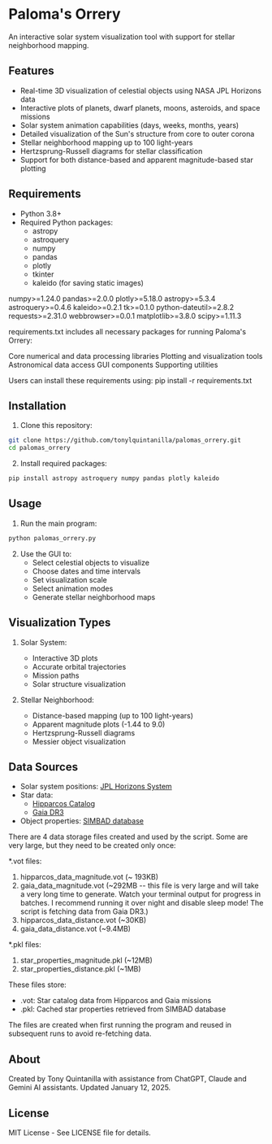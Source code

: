 # Paloma's Orrery

An interactive solar system visualization tool with support for stellar neighborhood mapping.

## Features

- Real-time 3D visualization of celestial objects using NASA JPL Horizons data
- Interactive plots of planets, dwarf planets, moons, asteroids, and space missions
- Solar system animation capabilities (days, weeks, months, years)
- Detailed visualization of the Sun's structure from core to outer corona
- Stellar neighborhood mapping up to 100 light-years
- Hertzsprung-Russell diagrams for stellar classification
- Support for both distance-based and apparent magnitude-based star plotting

## Requirements

- Python 3.8+
- Required Python packages:
  - astropy
  - astroquery
  - numpy
  - pandas
  - plotly
  - tkinter
  - kaleido (for saving static images)

numpy>=1.24.0
pandas>=2.0.0
plotly>=5.18.0
astropy>=5.3.4
astroquery>=0.4.6
kaleido>=0.2.1
tk>=0.1.0
python-dateutil>=2.8.2
requests>=2.31.0
webbrowser>=0.0.1
matplotlib>=3.8.0
scipy>=1.11.3

requirements.txt includes all necessary packages for running Paloma's Orrery:

Core numerical and data processing libraries
Plotting and visualization tools
Astronomical data access
GUI components
Supporting utilities

Users can install these requirements using:
pip install -r requirements.txt

## Installation

1. Clone this repository:
```bash
git clone https://github.com/tonylquintanilla/palomas_orrery.git
cd palomas_orrery
```

2. Install required packages:
```bash
pip install astropy astroquery numpy pandas plotly kaleido
```

## Usage

1. Run the main program:
```bash
python palomas_orrery.py
```

2. Use the GUI to:
   - Select celestial objects to visualize
   - Choose dates and time intervals
   - Set visualization scale
   - Select animation modes
   - Generate stellar neighborhood maps

## Visualization Types

1. Solar System:
   - Interactive 3D plots
   - Accurate orbital trajectories
   - Mission paths
   - Solar structure visualization

2. Stellar Neighborhood:
   - Distance-based mapping (up to 100 light-years)
   - Apparent magnitude plots (-1.44 to 9.0)
   - Hertzsprung-Russell diagrams
   - Messier object visualization

## Data Sources

- Solar system positions: [JPL Horizons System](https://ssd.jpl.nasa.gov/horizons/)
- Star data: 
  - [Hipparcos Catalog](https://www.cosmos.esa.int/web/hipparcos)
  - [Gaia DR3](https://www.cosmos.esa.int/web/gaia)
- Object properties: [SIMBAD database](http://simbad.u-strasbg.fr/simbad/)

There are 4 data storage files created and used by the script. Some are very large, but they need to be created only once:

*.vot files:
1. hipparcos_data_magnitude.vot  (~ 193KB)
2. gaia_data_magnitude.vot  (~292MB -- this file is very large and will take a very long time to generate. Watch your terminal output for progress in batches. I recommend running it over night and disable sleep mode! The script is fetching data from Gaia DR3.)
3. hipparcos_data_distance.vot  (~30KB)
4. gaia_data_distance.vot  (~9.4MB)

*.pkl files:
1. star_properties_magnitude.pkl  (~12MB)
2. star_properties_distance.pkl  (~1MB)

These files store:
- .vot: Star catalog data from Hipparcos and Gaia missions
- .pkl: Cached star properties retrieved from SIMBAD database

The files are created when first running the program and reused in subsequent runs to avoid re-fetching data.

## About

Created by Tony Quintanilla with assistance from ChatGPT, Claude and Gemini AI assistants. Updated January 12, 2025.

## License

MIT License - See LICENSE file for details.